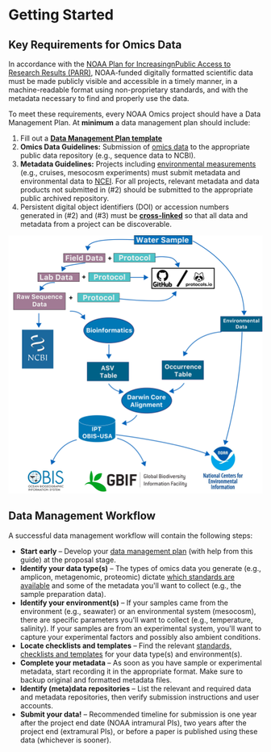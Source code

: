 Getting Started
=====

## Key Requirements for Omics Data 

In accordance with the [NOAA Plan for IncreasingnPublic Access to Research Results (PARR)](https://www.glerl.noaa.gov/review2016/reviewer_docs/NOAA_PARR_Plan_v5.04.pdf), NOAA-funded digitally formatted scientific data must be made publicly visible and accessible in a timely manner, in a machine-readable format using non-proprietary standards, and with the metadata necessary to find and properly use the data.  

To meet these requirements, every NOAA Omics project should have a Data Management Plan. At **minimum** a data management plan should include:  

1. Fill out a **[Data Management Plan template](https://noaa-omics-dmg.readthedocs.io/en/latest/study-data-templates.html)**
2. **Omics Data Guidelines:** Submission of [omics data](https://noaa-omics-dmg.readthedocs.io/en/latest/omics-data-guidelines.html) to the appropriate public data repository (e.g., sequence data to NCBI).
3. **Metadata Guidelines:** Projects including [environmental measurements](https://noaa-omics-dmg.readthedocs.io/en/latest/metadata-guidelines.html#submitting-metadata-and-environmental-data-to-repositories) (e.g., cruises, mesocosm experiments) must submit metadata and environmental data to [NCEI](https://www.ncei.noaa.gov/). For all projects, relevant metadata and data products not submitted in (#2) should be submitted to the appropriate public archived repository.
4. Persistent digital object identifiers (DOI) or accession numbers generated in (#2) and (#3) must be **[cross-linked](https://noaa-omics-dmg.readthedocs.io/en/latest/omics-data-guidelines#archiving-and-cross-linking)** so that all data and metadata from a project can be discoverable.  

![DMG fig](assets/20240126_mermaid_eDNA_workflow.png)

## Data Management Workflow

A successful data management workflow will contain the following steps:

* **Start early** – Develop your [data management plan](https://noaa-omics-dmg.readthedocs.io/en/latest/dmp-template.html) (with help from this guide) at the proposal stage.
* **Identify your data type(s)** – The types of omics data you generate (e.g., amplicon, metagenomic, proteomic) dictate [which standards are available](https://noaa-omics-dmg.readthedocs.io/en/latest/omics-data-guidelines.html) and some of the metadata you'll want to collect (e.g., the sample preparation data).
* **Identify your environment(s)** – If your samples came from the environment (e.g., seawater) or an environmental system (mesocosm), there are specific parameters you'll want to collect (e.g., temperature, salinity). If your samples are from an experimental system, you'll want to capture your experimental factors and possibly also ambient conditions.
* **Locate checklists and templates** – Find the relevant [standards, checklists and templates](https://noaa-omics-dmg.readthedocs.io/en/latest/study-data-templates.html) for your data type(s) and environment(s). 
* **Complete your metadata** – As soon as you have sample or experimental metadata, start recording it in the appropriate format. Make sure to backup original and formatted metadata files.
* **Identify (meta)data repositories** – List the relevant and required data and metadata repositories, then verify submission instructions and user accounts.
* **Submit your data!** – Recommended timeline for submission is one year after the project end date (NOAA intramural PIs), two years after the project end (extramural PIs), or before a paper is published using these data (whichever is sooner). 


